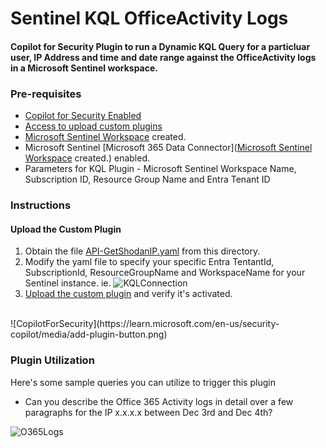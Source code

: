 # Sentinel KQL OfficeActivity Logs

#### Copilot for Security Plugin to run a Dynamic KQL Query for a particluar user, IP Address and time and date range against the OfficeActivity logs in a Microsoft Sentinel workspace.

### Pre-requisites

* [Copilot for Security Enabled](https://learn.microsoft.com/en-us/security-copilot/get-started-security-copilot#onboarding-to-microsoft-security-copilot)
* [Access to upload custom plugins](https://learn.microsoft.com/en-us/security-copilot/manage-plugins?tabs=securitycopilotplugin#managing-custom-plugins)
* [Microsoft Sentinel Workspace](https://learn.microsoft.com/en-us/azure/sentinel/quickstart-onboard) created.
* Microsoft Sentinel [Microsoft 365 Data Connector]([Microsoft Sentinel Workspace](https://learn.microsoft.com/en-us/azure/sentinel/quickstart-onboard) created.) enabled.
* Parameters for KQL Plugin - Microsoft Sentinel Workspace Name, Subscription ID, Resource Group Name and Entra Tenant ID

### Instructions
#### Upload the Custom Plugin

1. Obtain the file [API-GetShodanIP.yaml](https://github.com/SCStelz/CopilotForSecurity/blob/main/CustomPlugIns/API-GetShodanIP/API-GetShodanIP.yaml) from this directory.
2. Modify the yaml file to specify your specific Entra TentantId, SubscriptionId, ResourceGroupName and WorkspaceName for your Sentinel instance. ie.
![KQLConnection](https://github.com/SCStelz/CopilotForSecurity/blob/main/Images/kql-connection.png)
4. [Upload the custom plugin](https://learn.microsoft.com/en-us/security-copilot/manage-plugins?tabs=securitycopilotplugin#add-custom-plugins) and verify it's activated.
<br>
![CopilotForSecurity](https://learn.microsoft.com/en-us/security-copilot/media/add-plugin-button.png)

### Plugin Utilization

Here's some sample queries you can utilize to trigger this plugin

* Can you describe the Office 365 Activity logs in detail over a few paragraphs for the IP x.x.x.x between Dec 3rd and Dec 4th?

![O365Logs](https://github.com/SCStelz/CopilotForSecurity/blob/main/Images/O365logs-Masked.png)


